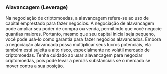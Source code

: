 ### Alavancagem (Leverage)

Na negociação de criptomoedas, a alavancagem refere-se ao uso de capital emprestado para fazer negócios. A negociação de alavancagem pode ampliar seu poder de compra ou venda, permitindo que você negocie quantias maiores. Portanto, mesmo que seu capital inicial seja pequeno, você pode usá-lo como garantia para fazer negócios alavancados. Embora a negociação alavancada possa multiplicar seus lucros potenciais, ela também está sujeita a alto risco, especialmente no volátil mercado de criptomoedas. Tenha cuidado ao usar alavancagem para negociar criptomoedas, pois pode levar a perdas substanciais se o mercado se mover contra a sua posição.
